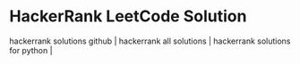 # HackerRank LeetCode Solution 
hackerrank solutions github | hackerrank all solutions | hackerrank solutions for python |

